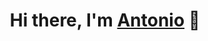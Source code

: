 <h1 align="center">Hi there, I'm <a href="https://daniilshat.ru/" target="_blank">Antonio</a>  👋

<!--
**saturnovikov/saturnovikov** is a ✨ _special_ ✨ repository because its `README.md` (this file) appears on your GitHub profile.

![image]({https://img.shields.io/badge/Telegram-2CA5E0?style=for-the-badge&logo=telegram&logoColor=white} @saturnovikov

Here are some ideas to get you started:

- 🔭 I’m currently working on ...
- 🌱 I’m currently learning ...
- 👯 I’m looking to collaborate on ...
- 🤔 I’m looking for help with ...
- 💬 Ask me about ...
- 📫 How to reach me: ...
- 😄 Pronouns: ...
- ⚡ Fun fact: ...
-->
